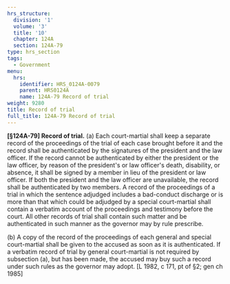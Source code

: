 ```yaml
---
hrs_structure:
  division: '1'
  volume: '3'
  title: '10'
  chapter: 124A
  section: 124A-79
type: hrs_section
tags:
  - Government
menu:
  hrs:
    identifier: HRS_0124A-0079
    parent: HRS0124A
    name: 124A-79 Record of trial
weight: 9280
title: Record of trial
full_title: 124A-79 Record of trial
---
```

**[§124A-79] Record of trial.** (a) Each court-martial shall keep a separate record of the proceedings of the trial of each case brought before it and the record shall be authenticated by the signatures of the president and the law officer. If the record cannot be authenticated by either the president or the law officer, by reason of the president's or law officer's death, disability, or absence, it shall be signed by a member in lieu of the president or law officer. If both the president and the law officer are unavailable, the record shall be authenticated by two members. A record of the proceedings of a trial in which the sentence adjudged includes a bad-conduct discharge or is more than that which could be adjudged by a special court-martial shall contain a verbatim account of the proceedings and testimony before the court. All other records of trial shall contain such matter and be authenticated in such manner as the governor may by rule prescribe.

(b) A copy of the record of the proceedings of each general and special court-martial shall be given to the accused as soon as it is authenticated. If a verbatim record of trial by general court-martial is not required by subsection (a), but has been made, the accused may buy such a record under such rules as the governor may adopt. [L 1982, c 171, pt of §2; gen ch 1985]